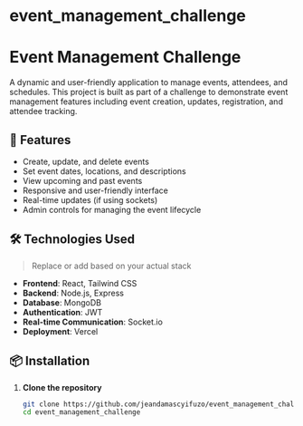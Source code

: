 # event_management_challenge

# Event Management Challenge

A dynamic and user-friendly application to manage events, attendees, and schedules. This project is built as part of a challenge to demonstrate event management features including event creation, updates, registration, and attendee tracking.

## 🚀 Features

- Create, update, and delete events
- Set event dates, locations, and descriptions
- View upcoming and past events
- Responsive and user-friendly interface
- Real-time updates (if using sockets)
- Admin controls for managing the event lifecycle

## 🛠️ Technologies Used

> Replace or add based on your actual stack

- **Frontend**: React, Tailwind CSS
- **Backend**: Node.js, Express
- **Database**: MongoDB
- **Authentication**: JWT
- **Real-time Communication**: Socket.io
- **Deployment**: Vercel

## 📦 Installation

1. **Clone the repository**
   ```bash
   git clone https://github.com/jeandamascyifuzo/event_management_challenge.git
   cd event_management_challenge
   ```
